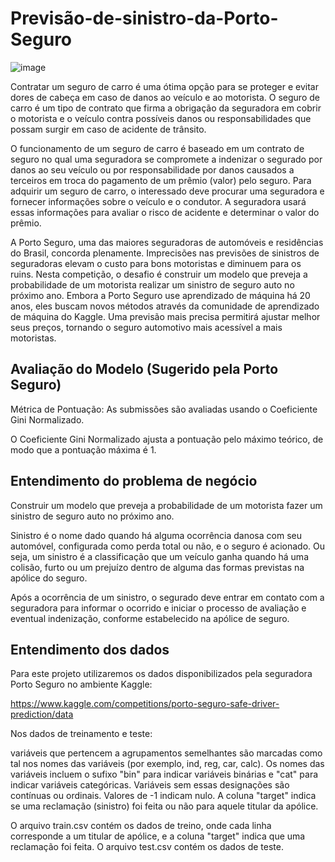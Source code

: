 # Previsão-de-sinistro-da-Porto-Seguro
![image](https://github.com/user-attachments/assets/db7e4e91-18a1-4376-abd9-ecd10939d01e)

Contratar um seguro de carro é uma ótima opção para se proteger e evitar dores de cabeça em caso de danos ao veículo e ao motorista. O seguro de carro é um tipo de contrato que firma a obrigação da seguradora em cobrir o motorista e o veículo contra possíveis danos ou responsabilidades que possam surgir em caso de acidente de trânsito. 

O funcionamento de um seguro de carro é baseado em um contrato de seguro no qual uma seguradora se compromete a indenizar o segurado por danos ao seu veículo ou por responsabilidade por danos causados a terceiros em troca do pagamento de um prêmio (valor) pelo seguro. Para adquirir um seguro de carro, o interessado deve procurar uma seguradora e fornecer informações sobre o veículo e o condutor. A seguradora usará essas informações para avaliar o risco de acidente e determinar o valor do prêmio.

A Porto Seguro, uma das maiores seguradoras de automóveis e residências do Brasil, concorda plenamente. Imprecisões nas previsões de sinistros de seguradoras elevam o custo para bons motoristas e diminuem para os ruins. Nesta competição, o desafio é construir um modelo que preveja a probabilidade de um motorista realizar um sinistro de seguro auto no próximo ano. Embora a Porto Seguro use aprendizado de máquina há 20 anos, eles buscam novos métodos através da comunidade de aprendizado de máquina do Kaggle. Uma previsão mais precisa permitirá ajustar melhor seus preços, tornando o seguro automotivo mais acessível a mais motoristas.

## Avaliação do Modelo (Sugerido pela Porto Seguro)
Métrica de Pontuação: As submissões são avaliadas usando o Coeficiente Gini Normalizado.

O Coeficiente Gini Normalizado ajusta a pontuação pelo máximo teórico, de modo que a pontuação máxima é 1.

## Entendimento do problema de negócio
Construir um modelo que preveja a probabilidade de um motorista fazer um sinistro de seguro auto no próximo ano. 

Sinistro é o nome dado quando há alguma ocorrência danosa com seu automóvel, configurada como perda total ou não, e o seguro é acionado. Ou seja, um sinistro é a classificação que um veículo ganha quando há uma colisão, furto ou um prejuízo dentro de alguma das formas previstas na apólice do seguro.

Após a ocorrência de um sinistro, o segurado deve entrar em contato com a seguradora para informar o ocorrido e iniciar o processo de avaliação e eventual indenização, conforme estabelecido na apólice de seguro.

## Entendimento dos dados
Para este projeto utilizaremos os dados disponibilizados pela seguradora Porto Seguro no ambiente Kaggle:

https://www.kaggle.com/competitions/porto-seguro-safe-driver-prediction/data

Nos dados de treinamento e teste:

variáveis que pertencem a agrupamentos semelhantes são marcadas como tal nos nomes das variáveis (por exemplo, ind, reg, car, calc).
Os nomes das variáveis incluem o sufixo "bin" para indicar variáveis binárias e "cat" para indicar variáveis categóricas. Variáveis sem essas designações são contínuas ou ordinais.
Valores de -1 indicam nulo.
A coluna "target" indica se uma reclamação (sinistro) foi feita ou não para aquele titular da apólice.

O arquivo train.csv contém os dados de treino, onde cada linha corresponde a um titular de apólice, e a coluna "target" indica que uma reclamação foi feita. O arquivo test.csv contém os dados de teste.
